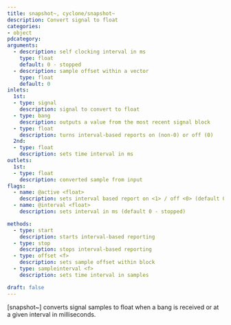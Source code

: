 ```yaml
---
title: snapshot~, cyclone/snapshot~
description: Convert signal to float
categories:
- object
pdcategory:
arguments:
  - description: self clocking interval in ms
    type: float
    default: 0 - stopped
  - description: sample offset within a vector
    type: float
    default: 0
inlets:
  1st:
  - type: signal
    description: signal to convert to float
  - type: bang
    description: outputs a value from the most recent signal block
  - type: float
    description: turns interval-based reports on (non-0) or off (0)
  2nd:
  - type: float
    description: sets time interval in ms
outlets:
  1st:
  - type: float
    description: converted sample from input
flags:
  - name: @active <float>
    description: sets interval based report on <1> / off <0> (default 0)
  - name: @interval <float>
    description: sets interval in ms (default 0 - stopped)

methods:
  - type: start
    description: starts interval-based reporting
  - type: stop
    description: stops interval-based reporting
  - type: offset <f>
    description: sets sample offset within block
  - type: sampleinterval <f>
    description: sets time interval in samples

draft: false
---
```


[snapshot~] converts signal samples to float when a bang is received or at a given interval in milliseconds.

